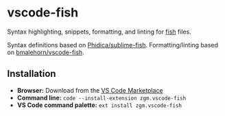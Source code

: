 # vscode-fish

Syntax highlighting, snippets, formatting, and linting for [fish] files.

Syntax definitions based on [Phidica/sublime-fish]. Formatting/linting based on
[bmalehorn/vscode-fish].

[fish]: http://fishshell.com
[Phidica/sublime-fish]: https://github.com/Phidica/sublime-fish
[bmalehorn/vscode-fish]: https://github.com/bmalehorn/vscode-fish

## Installation

* **Browser:** Download from the [VS Code Marketplace]
* **Command line:** `code --install-extension zgm.vscode-fish`
* **VS Code command palette:** `ext install zgm.vscode-fish`

[VS Code Marketplace]: https://marketplace.visualstudio.com/items?itemName=zgm.vscode-fish
